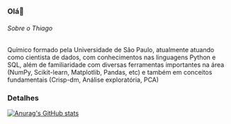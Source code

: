 ### Olá👋


###### Sobre o Thiago
Químico formado pela Universidade de São Paulo, atualmente atuando como cientista de dados, com conhecimentos nas linguagens Python e SQL, além de familiaridade com diversas ferramentas importantes na área (NumPy, Scikit-learn, Matplotlib, Pandas, etc) e também em conceitos fundamentais (Crisp-dm, Análise exploratória, PCA) 

### Detalhes
[![Anurag's GitHub stats](https://github-readme-stats.vercel.app/api?username=ThiagoVieira96show_icons=true&theme=dark)](https://github.com/anuraghazra/github-readme-stats)
<!--
**ThiagoVieira96/ThiagoVieira96** is a ✨ _special_ ✨ repository because its `README.md` (this file) appears on your GitHub profile.

Here are some ideas to get you started:

- 🔭 I’m currently working on ...
- 🌱 I’m currently learning ...
- 👯 I’m looking to collaborate on ...
- 🤔 I’m looking for help with ...
- 💬 Ask me about ...
- 📫 How to reach me: ...
- 😄 Pronouns: ...
- ⚡ Fun fact: ...
-->

